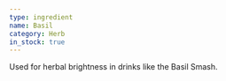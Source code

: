 ```yaml
---
type: ingredient
name: Basil
category: Herb
in_stock: true
---
```


Used for herbal brightness in drinks like the Basil Smash.
